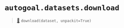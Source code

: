 # `autogoal.datasets.download`

> [📝](https://github.com/autogoal/autogoal/blob/main/autogoal/datasets/__init__.py#L42)
> `download(dataset, unpackit=True)`


